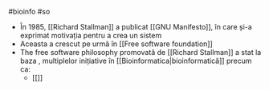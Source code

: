 #bioinfo #so 
- În 1985, [[Richard Stallman]] a publicat [[GNU Manifesto]], în care și-a exprimat motivația pentru a crea un sistem 
- Aceasta a crescut pe urmă în [[Free software foundation]] 
- The free software philosophy promovată de [[Richard Stallman]] a stat la baza , multiplelor inițiative în [[Bioinformatica|bioinformatică]] precum ca:
    - [[]]